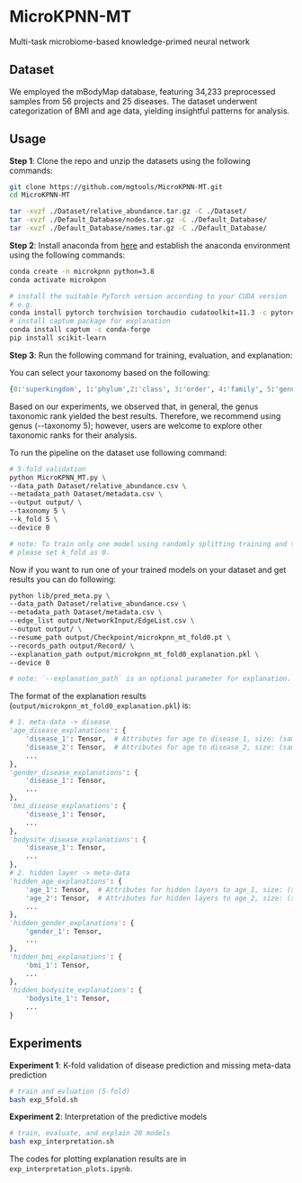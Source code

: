 # MicroKPNN-MT

Multi-task microbiome-based knowledge-primed neural network

## Dataset

We employed the mBodyMap database, featuring 34,233 preprocessed samples from 56 projects and 25 diseases. The dataset underwent categorization of BMI and age data, yielding insightful patterns for analysis. 

## Usage

**Step 1**: Clone the repo and unzip the datasets using the following commands: 

```bash
git clone https://github.com/mgtools/MicroKPNN-MT.git
cd MicroKPNN-MT

tar -xvzf ./Dataset/relative_abundance.tar.gz -C ./Dataset/
tar -xvzf ./Default_Database/nodes.tar.gz -C ./Default_Database/
tar -xvzf ./Default_Database/names.tar.gz -C ./Default_Database/
```

**Step 2**: Install anaconda from [here](https://docs.anaconda.com/free/anaconda/install/index.html) and establish the anaconda environment using the following commands: 

```bash
conda create -n microkpnn python=3.8
conda activate microkpnn

# install the suitable PyTorch version according to your CUDA version
# e.g.
conda install pytorch torchvision torchaudio cudatoolkit=11.3 -c pytorch
# install captum package for explanation
conda install captum -c conda-forge
pip install scikit-learn
```

**Step 3**: Run the following command for training, evaluation, and explanation: 

You can select your taxonomy based on the following: 

```python
{0:'superkingdom', 1:'phylum',2:'class', 3:'order', 4:'family', 5:'genus'}
```
Based on our experiments, we observed that, in general, the genus taxonomic rank yielded the best results. Therefore, we recommend using genus (--taxonomy 5); however, users are welcome to explore other taxonomic ranks for their analysis.

To run the pipeline on the dataset use following command: 

```bash
# 5-fold validation
python MicroKPNN_MT.py \
--data_path Dataset/relative_abundance.csv \
--metadata_path Dataset/metadata.csv \
--output output/ \
--taxonomy 5 \
--k_fold 5 \
--device 0

# note: To train only one model using randomly splitting training and test set, 
# please set k_fold as 0. 
```

Now if you want to run one of your trained models on your dataset and get results you can do following:

```bash
python lib/pred_meta.py \
--data_path Dataset/relative_abundance.csv \
--metadata_path Dataset/metadata.csv \
--edge_list output/NetworkInput/EdgeList.csv \
--output output/ \
--resume_path output/Checkpoint/microkpnn_mt_fold0.pt \
--records_path output/Record/ \
--explanation_path output/microkpnn_mt_fold0_explanation.pkl \
--device 0 

# note: `--explanation_path` is an optional parameter for explanation. 
```

The format of the explanation results (`output/microkpnn_mt_fold0_explanation.pkl`) is:  

```python
# 1. meta-data -> disease
'age_disease_explanations': {
    'disease_1': Tensor,  # Attributes for age to disease_1, size: (sample_number, age_cls_number)
    'disease_2': Tensor,  # Attributes for age to disease_2, size: (sample_number, age_cls_number)
    ...
},
'gender_disease_explanations': {
    'disease_1': Tensor, 
    ...
},
'bmi_disease_explanations': {
    'disease_1': Tensor, 
    ...
},
'bodysite_disease_explanations': {
    'disease_1': Tensor, 
    ...
}, 
# 2. hidden layer -> meta-data
'hidden_age_explanations': {
    'age_1': Tensor,  # Attributes for hidden layers to age_1, size: (sample_number, hidden_nodes_number)
    'age_2': Tensor,  # Attributes for hidden layers to age_2, size: (sample_number, hidden_nodes_number)
    ...
}, 
'hidden_gender_explanations': {
    'gender_1': Tensor,
    ...
},
'hidden_bmi_explanations': {
    'bmi_1': Tensor,
    ...
},
'hidden_bodysite_explanations': {
    'bodysite_1': Tensor,
    ...
}
```

## Experiments

**Experiment 1**: K-fold validation of disease prediction and missing meta-data prediction

```bash
# train and evluation (5-fold)
bash exp_5fold.sh
```

**Experiment 2**: Interpretation of the predictive models

```bash
# train, evaluate, and explain 20 models
bash exp_interpretation.sh
```

The codes for plotting explanation results are in `exp_interpretation_plots.ipynb`. 

